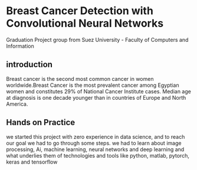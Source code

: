 # Breast Cancer Detection with Convolutional Neural Networks
Graduation Project group from Suez University - Faculty of Computers and Information
## introduction
Breast cancer is the second most common cancer in women worldwide.Breast Cancer is the most prevalent cancer among Egyptian women and constitutes 29% of National Cancer Institute cases. Median age at diagnosis is one decade younger than in countries of Europe and North America.

## Hands on Practice
we started this project with zero experience in data science, and to reach our goal we had to go through some steps.
we had to learn about image processing, Ai, machine learning, neural networks and deep learning and what underlies them of technologies and tools like python, matlab, pytorch, keras and tensorflow
